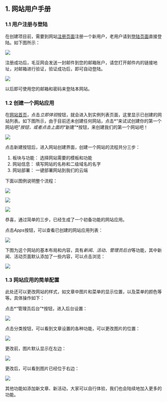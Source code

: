 ## 1. 网站用户手册

### 1.1 用户注册与登陆

在创建项目前，需要到网站[注册页面](https://maodouapp.com/register)注册一个新用户，老用户请到[登陆页面](https://maodouapp.com/login)直接登陆。如下图所示：

![](https://i.imgur.com/9SpPaCv.png)

注册成功后，毛豆网会发送一封邮件到您的邮箱账户，请您打开邮件内的链接地址，对邮箱进行验证，验证成功后，即可自动登陆。

![](http://7xr656.com1.z0.glb.clouddn.com/maodou/email-varify.png)

以后即可使用您的邮箱和密码来登陆本网站。

### 1.2 创建一个网站应用

在[网站首页](https://maodouapp.com/)，点击*立即体验*按钮，就会进入到实例列表页面，这里显示已创建的网站列表。如下图所示，由于目前还未创建任何网站，点击*“来试试创建你的第一个网站吧”*按钮，或者点击上面的*“新建”*按钮，来创建我们的第一个网站吧！

![](http://7xr656.com1.z0.glb.clouddn.com/new-app-page.png)

点击新建按钮后，进入网站创建界面，创建一个网站的流程共分三步：

1. 板块与功能： 选择网站需要的模板和功能
2. 网站信息： 填写网站的名称和二级域名的名字
3. 网站部署： 一键部署网站到我们的云端

下面以图例说明整个流程：

![](http://7xr656.com1.z0.glb.clouddn.com/maodou/app-muban.png)

![](http://7xr656.com1.z0.glb.clouddn.com/maodou/app-info.png)

![](http://7xr656.com1.z0.glb.clouddn.com/maodou/app-deploy.png)

恭喜，通过简单的三步，已经生成了一个初备功能的网站应用。

点击*Apps*按钮，可以查看已创建的网站应用列表：

![](http://7xr656.com1.z0.glb.clouddn.com/maodou/app-instance.png)

下图为这个网站的基本布局和内容，具有*新闻*、*活动*、*管理员后台*等功能，其中新闻、活动页面默认添加了一些内容，可以点击浏览：

![](http://7xr656.com1.z0.glb.clouddn.com/maodou/app-final.png)

### 1.3 网站应用的简单配置

此处还可以更改网站的样式，如文章中图片和菜单的显示位置，以及菜单的颜色等等。具体操作如下：

点击*“管理员后台”*按钮，进入后台设置：

![](http://7xr656.com1.z0.glb.clouddn.com/maodou/app-admin.png)

点击分类按钮，可以看到文章设置的各种功能，可以更改图片的位置：

![](http://7xr656.com1.z0.glb.clouddn.com/maodou/app-post.png)

更改前，图片默认显示在左边：

![](http://7xr656.com1.z0.glb.clouddn.com/app-lefts.png)

更改后，可以看到图片已经位于右边：

![](http://7xr656.com1.z0.glb.clouddn.com/app-rights.png)

其他功能如添加新文章、新活动，大家可以自行体验，我们也会陆续地加入更多的功能。

